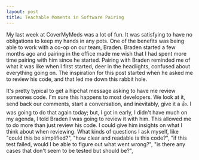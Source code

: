 ```yaml
---
layout: post
title: Teachable Moments in Software Pairing
---
```


My last week at CoverMyMeds was a lot of fun. It was satisfying to have no
obligations to keep my hands in any pots. One of the benefits was being able to
work with a co-op on our team, Braden. Braden started a few months ago and
pairing in the office made me wish that I had spent more time pairing with him
since he started. Pairing with Braden reminded me of what it was like when I
first started, deer in the headlights, confused about everything going on. The
inspiration for this post started when he asked me to review his code, and that
led me down this rabbit hole.

It's pretty typical to get a hipchat message asking to have me review someones
code. I'm sure this happens to most developers. We look at it, send back our
comments, start a conversation, and inevitably, give it a :+1:. I was going to
do that again today; but, I got in early, I didn't have much on my agenda, I
told Braden I was going to review it with him. This allowed me to do more than
just review his code. I could give him insights on what I think about when
reviewing. What kinds of questions I ask myself, like "could this be
simplified?", "how clear and readable is this code?", "if this test failed,
would I be able to figure out what went wrong?", "is there any cases that don't
seem to be tested but should be?", 
